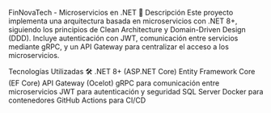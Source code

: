 ﻿FinNovaTech - Microservicios en .NET 🚀
Descripción
Este proyecto implementa una arquitectura basada en microservicios con .NET 8+, siguiendo los principios de Clean Architecture y Domain-Driven Design (DDD). Incluye autenticación con JWT, comunicación entre servicios mediante gRPC, y un API Gateway para centralizar el acceso a los microservicios.

Tecnologías Utilizadas 🛠️
.NET 8+ (ASP.NET Core)
Entity Framework Core (EF Core)
API Gateway (Ocelot)
gRPC para comunicación entre microservicios
JWT para autenticación y seguridad
SQL Server
Docker para contenedores
GitHub Actions para CI/CD